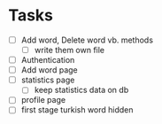 # Tasks

- [ ] Add word, Delete word vb. methods
  - [ ] write them own file
- [ ] Authentication
- [ ] Add word page
- [ ] statistics page
  - [ ] keep statistics data on db
- [ ] profile page
- [ ] first stage turkish word hidden
